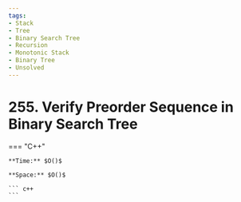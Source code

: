 ```yaml
---
tags:
- Stack
- Tree
- Binary Search Tree
- Recursion
- Monotonic Stack
- Binary Tree
- Unsolved
---
```



# 255. Verify Preorder Sequence in Binary Search Tree

=== "C++"

    **Time:** $O()$

    **Space:** $O()$

    ``` c++
    ```